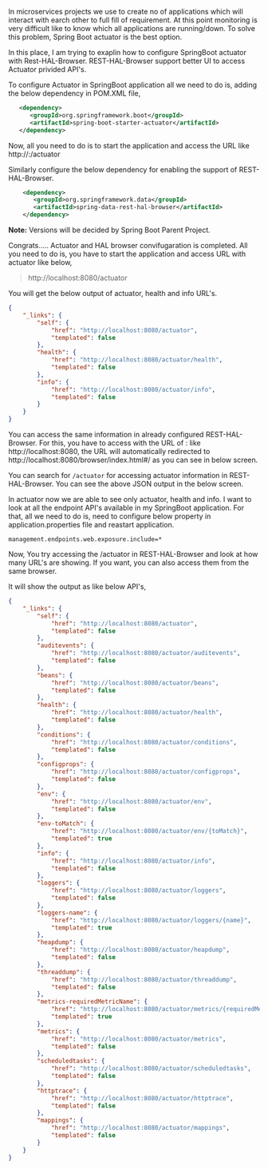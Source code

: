 In microservices projects we use to create no of applications which will interact with earch other to full fill of requirement. At this point monitoring is very difficult like to know which all applications are running/down. To solve this problem, Spring Boot actuator is the best option.

In this place, I am trying to exaplin how to configure SpringBoot actuator with Rest-HAL-Browser. REST-HAL-Browser support better UI to access Actuator privided API's. 

To configure Actuator in SpringBoot application all we need to do is, adding the below dependency in POM.XML file,
```xml
   <dependency>
      <groupId>org.springframework.boot</groupId>
      <artifactId>spring-boot-starter-actuator</artifactId>
   </dependency>
```

Now, all you need to do is to start the application and access the URL like http://<host>:<port>/actuator

Similarly configure the below dependency for enabling the support of REST-HAL-Browser.
```xml
    <dependency>
       <groupId>org.springframework.data</groupId>
       <artifactId>spring-data-rest-hal-browser</artifactId>
    </dependency>
```
**Note:** Versions will be decided by Spring Boot Parent Project.

Congrats..... Actuator and HAL browser convifugaration is completed. All you need to do is, you have to start the application and access URL with actuator like below,
>http://localhost:8080/actuator

You will get the below output of actuator, health and info URL's.
```json
{
    "_links": {
        "self": {
            "href": "http://localhost:8080/actuator",
            "templated": false
        },
        "health": {
            "href": "http://localhost:8080/actuator/health",
            "templated": false
        },
        "info": {
            "href": "http://localhost:8080/actuator/info",
            "templated": false
        }
    }
}
```
You can access the same information in already configured REST-HAL-Browser. For this, you have to access with the URL of <host>:<port> like http://localhost:8080, the URL will automatically redirected to http://localhost:8080/browser/index.html#/ as you can see in below screen.
![]()

You can search for ```/actuator``` for accessing actuator information in REST-HAL-Browser. You can see the above JSON output in the below screen.
![]()

In actuator now we are able to see only actuator, health and info. I want to look at all the endpoint API's available in my SpringBoot application. For that, all we need to do is, need to configure below property in application.properties file and reastart application.
```properties
management.endpoints.web.exposure.include=*
```
Now, You try accessing the /actuator in REST-HAL-Browser and look at how many URL's are showing. If you want, you can also access them from the same browser.

It will show the output as like below API's,
```json
{
    "_links": {
        "self": {
            "href": "http://localhost:8080/actuator",
            "templated": false
        },
        "auditevents": {
            "href": "http://localhost:8080/actuator/auditevents",
            "templated": false
        },
        "beans": {
            "href": "http://localhost:8080/actuator/beans",
            "templated": false
        },
        "health": {
            "href": "http://localhost:8080/actuator/health",
            "templated": false
        },
        "conditions": {
            "href": "http://localhost:8080/actuator/conditions",
            "templated": false
        },
        "configprops": {
            "href": "http://localhost:8080/actuator/configprops",
            "templated": false
        },
        "env": {
            "href": "http://localhost:8080/actuator/env",
            "templated": false
        },
        "env-toMatch": {
            "href": "http://localhost:8080/actuator/env/{toMatch}",
            "templated": true
        },
        "info": {
            "href": "http://localhost:8080/actuator/info",
            "templated": false
        },
        "loggers": {
            "href": "http://localhost:8080/actuator/loggers",
            "templated": false
        },
        "loggers-name": {
            "href": "http://localhost:8080/actuator/loggers/{name}",
            "templated": true
        },
        "heapdump": {
            "href": "http://localhost:8080/actuator/heapdump",
            "templated": false
        },
        "threaddump": {
            "href": "http://localhost:8080/actuator/threaddump",
            "templated": false
        },
        "metrics-requiredMetricName": {
            "href": "http://localhost:8080/actuator/metrics/{requiredMetricName}",
            "templated": true
        },
        "metrics": {
            "href": "http://localhost:8080/actuator/metrics",
            "templated": false
        },
        "scheduledtasks": {
            "href": "http://localhost:8080/actuator/scheduledtasks",
            "templated": false
        },
        "httptrace": {
            "href": "http://localhost:8080/actuator/httptrace",
            "templated": false
        },
        "mappings": {
            "href": "http://localhost:8080/actuator/mappings",
            "templated": false
        }
    }
}
```
